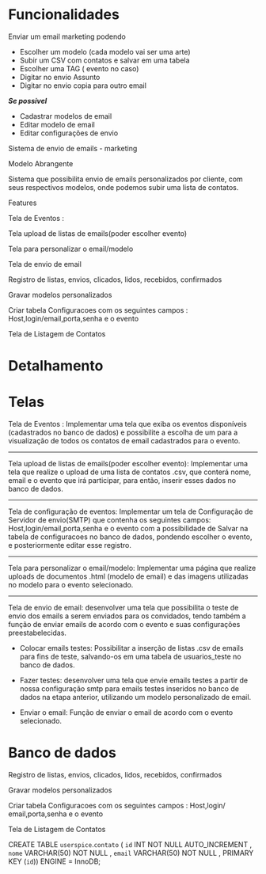 # Funcionalidades 


Enviar um email marketing podendo 
* Escolher um modelo (cada modelo vai ser uma arte)
* Subir um CSV com contatos e salvar em uma tabela
* Escolher uma TAG ( evento no caso)
* Digitar no envio Assunto
* Digitar no envio copia para outro email


***Se possivel***


* Cadastrar modelos de email
* Editar modelo de email
* Editar configurações de envio



Sistema de envio de emails - marketing

Modelo Abrangente

Sistema que possibilita envio de emails personalizados por cliente, com seus respectivos modelos, onde podemos subir uma lista de contatos.

Features

Tela de Eventos : 

Tela upload de listas de emails(poder escolher evento)

Tela para personalizar o email/modelo
	
Tela de envio de email

Registro de listas, envios, clicados, lidos, recebidos, confirmados

Gravar modelos personalizados	

Criar tabela Configuracoes com os seguintes campos : Host,login/email,porta,senha e o evento

Tela de Listagem de Contatos 



# Detalhamento  


# Telas


Tela de Eventos : Implementar uma tela que exiba os eventos disponíveis (cadastrados no banco de dados) e possibilite a escolha de um para a visualização de todos os contatos de email cadastrados para o evento.

---

Tela upload de listas de emails(poder escolher evento): Implementar uma tela que realize o upload de uma lista de contatos .csv, que conterá nome, email e o evento que irá participar, para então, inserir esses dados no banco de dados. 

---

Tela de configuração de eventos: Implementar um tela de Configuração de Servidor de envio(SMTP) que contenha os seguintes campos: Host,login/email,porta,senha e o evento com a possibilidade de Salvar na tabela de configuracoes no banco de dados, pondendo escolher o evento, e posteriormente editar esse registro. 
		
---

Tela para personalizar o email/modelo: Implementar uma página que realize uploads de documentos .html (modelo de email) e das imagens utilizadas no modelo para o evento selecionado.

---	

Tela de envio de email: desenvolver uma tela que possibilita o teste de envio dos emails a serem enviados para os convidados, tendo também a função de enviar emails de acordo com o evento e suas configurações preestabelecidas.


* Colocar emails testes: Possibilitar a inserção de listas .csv de emails para fins de teste, salvando-os em uma tabela de usuarios_teste no banco de dados. 

* Fazer testes: desenvolver uma tela que envie emails testes a partir de nossa configuração smtp para emails testes inseridos no banco de dados na etapa anterior, utilizando um modelo personalizado de email.

* Enviar o email: Função de enviar o email de acordo com o evento selecionado.


# Banco de dados

Registro de listas, envios, clicados, lidos, recebidos, confirmados


Gravar modelos personalizados

Criar tabela Configuracoes com os seguintes campos : Host,login/
email,porta,senha e o evento

Tela de Listagem de Contatos 


CREATE TABLE `userspice`.`contato` ( `id` INT NOT NULL AUTO_INCREMENT , `nome` VARCHAR(50) NOT NULL , `email` VARCHAR(50) NOT NULL , PRIMARY KEY (`id`)) ENGINE = InnoDB;